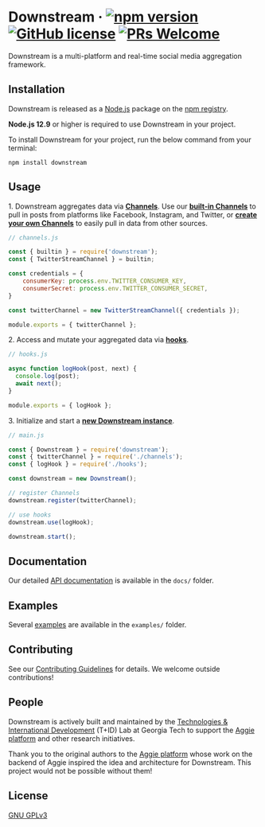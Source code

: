 # Downstream &middot; [![npm version](https://img.shields.io/npm/v/downstream.svg?style=flat)](https://www.npmjs.com/package/downstream) [![GitHub license](https://img.shields.io/badge/license-GPLv3-blue.svg)](https://github.com/TID-Lab/downstream/blob/master/LICENSE.txt) [![PRs Welcome](https://img.shields.io/badge/PRs-welcome-brightgreen.svg)](https:/github.com/TID-Lab/downstream/blob/master/CONTRIBUTING.md)

Downstream is a multi-platform and real-time social media aggregation framework.

## Installation

Downstream is released as a [Node.js](https://nodejs.org/) package on the [npm registry](https://www.npmjs.com/).

**Node.js 12.9** or higher is required to use Downstream in your project.

To install Downstream for your project, run the below command from your terminal:

```
npm install downstream
```

## Usage

1\. Downstream aggregates data via **[Channels](./docs/channels/channel.md)**. Use our **[built-in Channels](./examples#2-built-in-channels)** to pull in posts from platforms like Facebook, Instagram, and Twitter, or **[create your own Channels](./examples#3-custom-channels)** to easily pull in data from other sources.

```javascript
// channels.js

const { builtin } = require('downstream');
const { TwitterStreamChannel } = builtin;

const credentials = {
    consumerKey: process.env.TWITTER_CONSUMER_KEY,
    consumerSecret: process.env.TWITTER_CONSUMER_SECRET,
}

const twitterChannel = new TwitterStreamChannel({ credentials });

module.exports = { twitterChannel };
```

2\. Access and mutate your aggregated data via **[hooks](./docs/downstream.md#Function-Hook(item,-next))**.

```javascript
// hooks.js

async function logHook(post, next) {
  console.log(post);
  await next();
}

module.exports = { logHook };
```

3\. Initialize and start a **[new Downstream instance](./docs/downstream.md)**.

```javascript
// main.js

const { Downstream } = require('downstream');
const { twitterChannel } = require('./channels');
const { logHook } = require('./hooks');

const downstream = new Downstream();

// register Channels
downstream.register(twitterChannel);

// use hooks
downstream.use(logHook);

downstream.start();
```
## Documentation

Our detailed [API documentation](/docs) is available in the `docs/` folder.

## Examples

Several [examples](/examples) are available in the `examples/` folder.

## Contributing

See our [Contributing Guidelines](/CONTRIBUTING.md) for details. We welcome outside contributions!

## People

Downstream is actively built and maintained by the [Technologies & International Development](http://tid.gatech.edu/) (T+ID) Lab at Georgia Tech to support the [Aggie platform](https://github.com/tid-lab/aggie) and other research initiatives.

Thank you to the original authors to the [Aggie platform](https://github.com/tid-lab/aggie) whose work on the backend of Aggie inspired the idea and architecture for Downstream. This project would not be possible without them!

## License

[GNU GPLv3](/LICENSE.txt)